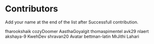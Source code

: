 # Contributors

Add your name at the end of the list after Successfull contribution.
 
fharookshaik
cozyDoomer
AasthaGoyalgit
thomaspimentel
avk29
nlaert
akshaya-9
KwehDev
shravan20
Avatar
bettman-latin
MrJithi
Lahari
